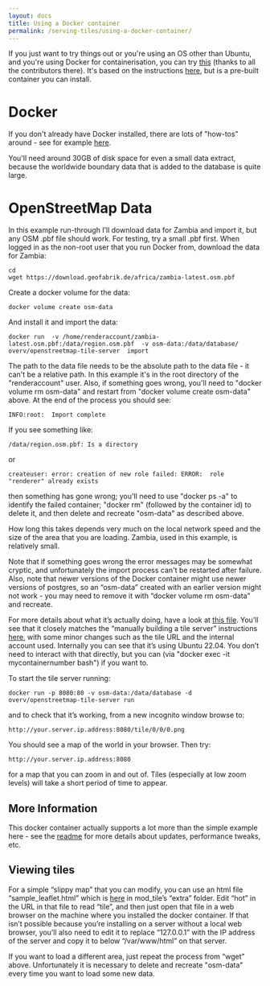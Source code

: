 ```yaml
---
layout: docs
title: Using a Docker container
permalink: /serving-tiles/using-a-docker-container/
---
```


If you just want to try things out or you're using an OS other than Ubuntu, and you're using Docker for containerisation, you can try [this](https://github.com/Overv/openstreetmap-tile-server) (thanks to all the contributors there).  It's based on the instructions [here](https://switch2osm.org/serving-tiles/manually-building-a-tile-server-ubuntu-22-04-lts/), but is a pre-built container you can install.

# Docker

If you don't already have Docker installed, there are lots of "how-tos" around - see for example [here](https://www.digitalocean.com/community/tutorials/how-to-install-and-use-docker-on-debian-10).

You'll need around 30GB of disk space for even a small data extract, because the worldwide boundary data that is added to the database is quite large.

# OpenStreetMap Data

In this example run-through I’ll download data for Zambia and import it, but any OSM .pbf file should work.  For testing, try a small .pbf first.  When logged in as the non-root user that you run Docker from, download the data for Zambia:

    cd
    wget https://download.geofabrik.de/africa/zambia-latest.osm.pbf

Create a docker volume for the data:

    docker volume create osm-data

And install it and import the data:

    docker run  -v /home/renderaccount/zambia-latest.osm.pbf:/data/region.osm.pbf  -v osm-data:/data/database/  overv/openstreetmap-tile-server  import

The path to the data file needs to be the absolute path to the data file - it can't be a relative path.  In this example it's in the root directory of the "renderaccount" user.  Also, if something goes wrong, you'll need to "docker volume rm osm-data" and restart from "docker volume create osm-data" above.  At the end of the process you should see:

    INFO:root:  Import complete

If you see something like:

    /data/region.osm.pbf: Is a directory

or

    createuser: error: creation of new role failed: ERROR:  role "renderer" already exists

then something has gone wrong; you'll need to use "docker ps -a" to identify the failed container; "docker rm" (followed by the container id) to delete it, and then delete and recreate "osm-data" as described above.

How long this takes depends very much on the local network speed and the size of the area that you are loading. Zambia, used in this example, is relatively small.

Note that if something goes wrong the error messages may be somewhat cryptic, and unfortunately the import process can't be restarted after failure.  Also, note that newer versions of the Docker container might use newer versions of postgres, so an “osm-data” created with an earlier version might not work - you may need to remove it with “docker volume rm osm-data” and recreate.

For more details about what it’s actually doing, have a look at [this file](https://github.com/Overv/openstreetmap-tile-server/blob/master/Dockerfile). You’ll see that it closely matches the “manually building a tile server” instructions [here](https://switch2osm.org/serving-tiles/manually-building-a-tile-server-ubuntu-22-04-lts/), with some minor changes such as the tile URL and the internal account used. Internally you can see that it’s using Ubuntu 22.04.  You don’t need to interact with that directly, but you can (via "docker exec -it mycontainernumber bash") if you want to.

To start the tile server running:

    docker run -p 8080:80 -v osm-data:/data/database -d overv/openstreetmap-tile-server run

and to check that it’s working, from a new incognito window browse to:

    http://your.server.ip.address:8080/tile/0/0/0.png

You should see a map of the world in your browser.  Then try:

    http://your.server.ip.address:8080

for a map that you can zoom in and out of.  Tiles (especially at low zoom levels) will take a short period of time to appear.

## More Information

This docker container actually supports a lot more than the simple example here - see the [readme](https://github.com/Overv/openstreetmap-tile-server/blob/master/README.md) for more details about updates, performance tweaks, etc.

## Viewing tiles

For a simple “slippy map” that you can modify, you can use an html file “sample_leaflet.html” which is [here](https://github.com/SomeoneElseOSM/mod_tile/blob/switch2osm/extra/sample_leaflet.html) in mod_tile’s “extra” folder. Edit “hot” in the URL in that file to read “tile”, and then just open that file in a web browser on the machine where you installed the docker container. If that isn’t possible because you’re installing on a server without a local web browser, you’ll also need to edit it to replace “127.0.0.1” with the IP address of the server and copy it to below “/var/www/html” on that server.

If you want to load a different area, just repeat the process from “wget” above. Unfortunately it is necessary to delete and recreate "osm-data" every time you want to load some new data.
